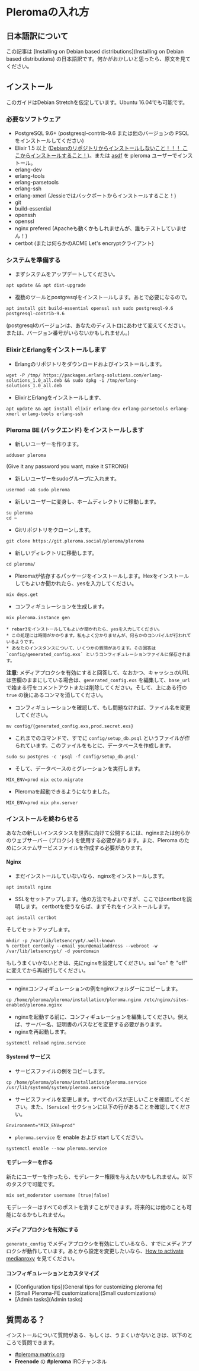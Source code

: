 # Pleromaの入れ方
## 日本語訳について

この記事は [Installing on Debian based distributions](Installing on Debian based distributions) の日本語訳です。何かがおかしいと思ったら、原文を見てください。

## インストール

このガイドはDebian Stretchを仮定しています。Ubuntu 16.04でも可能です。

### 必要なソフトウェア

- PostgreSQL 9.6+ (postgresql-contrib-9.6 または他のバージョンの PSQL をインストールしてください)
- Elixir 1.5 以上 ([Debianのリポジトリからインストールしないこと！！！ ここからインストールすること！](https://elixir-lang.org/install.html#unix-and-unix-like))。または [asdf](https://github.com/asdf-vm/asdf) を pleroma ユーザーでインストール。
- erlang-dev
- erlang-tools
- erlang-parsetools
- erlang-ssh
- erlang-xmerl (Jessieではバックポートからインストールすること！)
- git
- build-essential
- openssh
- openssl
- nginx prefered (Apacheも動くかもしれませんが、誰もテストしていません！)
- certbot (または何らかのACME Let's encryptクライアント)

### システムを準備する

* まずシステムをアップデートしてください。
```
apt update && apt dist-upgrade
```

* 複数のツールとpostgresqlをインストールします。あとで必要になるので。
```
apt install git build-essential openssl ssh sudo postgresql-9.6 postgresql-contrib-9.6
```
(postgresqlのバージョンは、あなたのディストロにあわせて変えてください。または、バージョン番号がいらないかもしれません。)

### ElixirとErlangをインストールします

* Erlangのリポジトリをダウンロードおよびインストールします。
```
wget -P /tmp/ https://packages.erlang-solutions.com/erlang-solutions_1.0_all.deb && sudo dpkg -i /tmp/erlang-solutions_1.0_all.deb
```

* ElixirとErlangをインストールします、
```
apt update && apt install elixir erlang-dev erlang-parsetools erlang-xmerl erlang-tools erlang-ssh
```

### Pleroma BE (バックエンド) をインストールします

*  新しいユーザーを作ります。
```
adduser pleroma
``` 
(Give it any password you want, make it STRONG)

*  新しいユーザーをsudoグループに入れます。
```
usermod -aG sudo pleroma
```

*  新しいユーザーに変身し、ホームディレクトリに移動します。
```
su pleroma
cd ~
```

*  Gitリポジトリをクローンします。
```
git clone https://git.pleroma.social/pleroma/pleroma
```

*  新しいディレクトリに移動します。
```
cd pleroma/
```

* Pleromaが依存するパッケージをインストールします。Hexをインストールしてもよいか聞かれたら、yesを入力してください。
```
mix deps.get
```

* コンフィギュレーションを生成します。
```
mix pleroma.instance gen
```
    * rebar3をインストールしてもよいか聞かれたら、yesを入力してください。
    * この処理には時間がかかります。私もよく分かりませんが、何らかのコンパイルが行われているようです。
    * あなたのインスタンスについて、いくつかの質問があります。その回答は `config/generated_config.exs` というコンフィギュレーションファイルに保存されます。

**注意**: メディアプロクシを有効にすると回答して、なおかつ、キャッシュのURLは空欄のままにしている場合は、`generated_config.exs` を編集して、`base_url` で始まる行をコメントアウトまたは削除してください。そして、上にある行の `true` の後にあるコンマを消してください。

* コンフィギュレーションを確認して、もし問題なければ、ファイル名を変更してください。
```
mv config/{generated_config.exs,prod.secret.exs}
```

* これまでのコマンドで、すでに `config/setup_db.psql` というファイルが作られています。このファイルをもとに、データベースを作成します。
```
sudo su postgres -c 'psql -f config/setup_db.psql'
```

* そして、データベースのミグレーションを実行します。
```
MIX_ENV=prod mix ecto.migrate
```

* Pleromaを起動できるようになりました。
```
MIX_ENV=prod mix phx.server
```

### インストールを終わらせる

あなたの新しいインスタンスを世界に向けて公開するには、nginxまたは何らかのウェブサーバー (プロクシ) を使用する必要があります。また、Pleroma のためにシステムサービスファイルを作成する必要があります。

#### Nginx

* まだインストールしていないなら、nginxをインストールします。
```
apt install nginx
```

* SSLをセットアップします。他の方法でもよいですが、ここではcertbotを説明します。
certbotを使うならば、まずそれをインストールします。
```
apt install certbot
```
そしてセットアップします。
```
mkdir -p /var/lib/letsencrypt/.well-known
% certbot certonly --email your@emailaddress --webroot -w /var/lib/letsencrypt/ -d yourdomain
```
もしうまくいかないときは、先にnginxを設定してください。ssl "on" を "off" に変えてから再試行してください。

---

* nginxコンフィギュレーションの例をnginxフォルダーにコピーします。
```
cp /home/pleroma/pleroma/installation/pleroma.nginx /etc/nginx/sites-enabled/pleroma.nginx
```

* nginxを起動する前に、コンフィギュレーションを編集してください。例えば、サーバー名、証明書のパスなどを変更する必要があります。
* nginxを再起動します。
```
systemctl reload nginx.service
```

#### Systemd サービス

* サービスファイルの例をコピーします。
```
cp /home/pleroma/pleroma/installation/pleroma.service /usr/lib/systemd/system/pleroma.service
```

* サービスファイルを変更します。すべてのパスが正しいことを確認してください。また、`[Service]` セクションに以下の行があることを確認してください。
```
Environment="MIX_ENV=prod"
```

* `pleroma.service` を enable および start してください。
```
systemctl enable --now pleroma.service
```

#### モデレーターを作る

新たにユーザーを作ったら、モデレーター権限を与えたいかもしれません。以下のタスクで可能です。
```
mix set_moderator username [true|false]
```

モデレーターはすべてのポストを消すことができます。将来的には他のことも可能になるかもしれません。

#### メディアプロクシを有効にする

`generate_config` でメディアプロクシを有効にしているなら、すでにメディアプロクシが動作しています。あとから設定を変更したいなら、[How to activate mediaproxy](How-to-activate-mediaproxy) を見てください。

#### コンフィギュレーションとカスタマイズ

* [Configuration tips](General tips for customizing pleroma fe)
* [Small Pleroma-FE customizations](Small customizations)
* [Admin tasks](Admin tasks)

## 質問ある？

インストールについて質問がある、もしくは、うまくいかないときは、以下のところで質問できます。

* [#pleroma:matrix.org](https://matrix.heldscal.la/#/room/#freenode_#pleroma:matrix.org)
* **Freenode** の **#pleroma** IRCチャンネル

